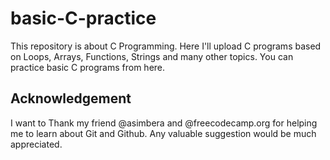 # basic-C-practice
This repository is about C Programming. Here I'll upload C programs based on Loops, Arrays, Functions, Strings and many other topics.
You can practice basic C programs from here. 

## Acknowledgement
I want to Thank my friend @asimbera and @freecodecamp.org for helping me to learn about Git and Github.
Any valuable suggestion would be much appreciated.
